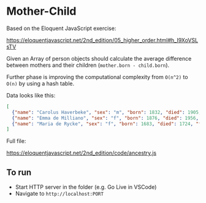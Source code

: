 # Mother-Child

Based on the Eloquent JavaScript exercise:

https://eloquentjavascript.net/2nd_edition/05_higher_order.html#h_I9XoVSLsTV

Given an Array of person objects should calculate the average difference between mothers and their children (`mother.born - child.born`).

Further phase is improving the computational complexity from `O(n^2)` to `O(n)` by using a hash table.

Data looks like this:

```json
[
  {"name": "Carolus Haverbeke", "sex": "m", "born": 1832, "died": 1905, "father": "Carel Haverbeke", "mother": "Maria van Brussel"},
  {"name": "Emma de Milliano", "sex": "f", "born": 1876, "died": 1956, "father": "Petrus de Milliano", "mother": "Sophia van Damme"},
  {"name": "Maria de Rycke", "sex": "f", "born": 1683, "died": 1724, "father": "Frederik de Rycke", "mother": "Laurentia van Vlaenderen"}
]
```

Full file:

https://eloquentjavascript.net/2nd_edition/code/ancestry.js

## To run
- Start HTTP server in the folder (e.g. Go Live in VSCode)
- Navigate to `http://localhost:PORT`